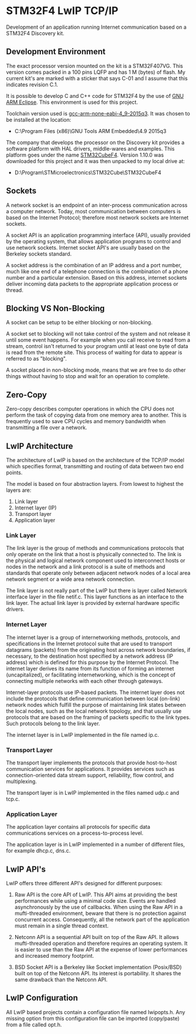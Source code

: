# STM32F4 LwIP TCP/IP
Development of an application running Internet communication based on a STM32F4 Discovery kit.

## Development Environment  
The exact processor version mounted on the kit is a STM32F407VG. This version comes packed in a 100 pins LQFP and has 1 M (bytes) of flash. My current kit's are marked with a sticker that says C-01 and I assume that this indicates revision C.1.  

It is possible to develop C and C++ code for STM32F4 by the use of [GNU ARM Eclipse](http://gnuarmeclipse.github.io/install/ "GNU ARM Eclipse"). This environment is used for this project.  

Toolchain version used is [gcc-arm-none-eabi-4_9-2015q3](https://launchpad.net/gcc-arm-embedded/+download "gcc-arm-none-eabi-4_9-2015q3"). It was chosen to be installed at the location:  

- C:\Program Files (x86)\GNU Tools ARM Embedded\4.9 2015q3

The company that develops the processor on the Discovery kit provides a software platform with HAL drivers, middle-wares and examples. This platform goes under the name [STM32CubeF4](http://www.st.com/web/en/catalog/tools/PF259243). Version 1.10.0 was downloaded for this project and it was then unpacked to my local drive at:  

- D:\Program\STMicroelectronics\STM32Cube\STM32CubeF4  

## Sockets  
A network socket is an endpoint of an inter-process communication across a computer network. Today, most communication between computers is based on the Internet Protocol; therefore most network sockets are Internet sockets.  

A socket API is an application programming interface (API), usually provided by the operating system, that allows application programs to control and use network sockets. Internet socket API's are usually based on the Berkeley sockets standard.  

A socket address is the combination of an IP address and a port number, much like one end of a telephone connection is the combination of a phone number and a particular extension. Based on this address, internet sockets deliver incoming data packets to the appropriate application process or thread.  

## Blocking VS Non-Blocking
A socket can be setup to be either blocking or non-blocking.  

A socket set to blocking will not take control of the system and not release it until some event happens. For example when you call receive to read from a stream, control isn't returned to your program until at least one byte of data is read from the remote site. This process of waiting for data to appear is referred to as "blocking".  

A socket placed in non-blocking mode, means that we are free to do other things without having to stop and wait for an operation to complete.  

## Zero-Copy
Zero-copy describes computer operations in which the CPU does not perform the task of copying data from one memory area to another. This is frequently used to save CPU cycles and memory bandwidth when transmitting a file over a network.  

## LwIP Architecture  
The architecture of LwIP is based on the architecture of the TCP/IP model which specifies format, transmitting and routing of data between two end points.  

The model is based on four abstraction layers. From lowest to highest the layers are:  

1. Link layer  
2. Internet layer (IP)  
3. Transport layer  
4. Application layer  

### Link Layer
The link layer is the group of methods and communications protocols that only operate on the link that a host is physically connected to. The link is the physical and logical network component used to interconnect hosts or nodes in the network and a link protocol is a suite of methods and standards that operate only between adjacent network nodes of a local area network segment or a wide area network connection.  

The link layer is not really part of the LwIP but there is layer called Network interface layer in the file netif.c. This layer functions as an interface to the link layer. The actual link layer is provided by external hardware specific drivers.  

### Internet Layer  
The internet layer is a group of internetworking methods, protocols, and specifications in the Internet protocol suite that are used to transport datagrams (packets) from the originating host across network boundaries, if necessary, to the destination host specified by a network address (IP address) which is defined for this purpose by the Internet Protocol. The internet layer derives its name from its function of forming an internet (uncapitalized), or facilitating internetworking, which is the concept of connecting multiple networks with each other through gateways.

Internet-layer protocols use IP-based packets. The internet layer does not include the protocols that define communication between local (on-link) network nodes which fulfill the purpose of maintaining link states between the local nodes, such as the local network topology, and that usually use protocols that are based on the framing of packets specific to the link types. Such protocols belong to the link layer.  

The internet layer is in LwIP implemented in the file named ip.c.  

### Transport Layer  
The transport layer implements the protocols that provide host-to-host communication services for applications. It provides services such as connection-oriented data stream support, reliability, flow control, and multiplexing.  

The transport layer is in LwIP implemented in the files named udp.c and tcp.c. 

### Application Layer  
The application layer contains all protocols for specific data communications services on a process-to-process level.  

The application layer is in LwIP implemented in a number of different files, for example dhcp.c, dns.c.  

## LwIP API's
LwIP offers three different API's designed for different purposes:  

1. Raw API is the core API of LwIP. This API aims at providing the best performances while using a minimal code size. Events are handled asynchronously by the use of callbacks. When using the Raw API in a mufti-threaded environment, beware that there is no protection against concurrent access. Consequently, all the network part of the application must remain in a single thread context.  

2. Netconn API is a sequential API built on top of the Raw API. It allows mufti-threaded operation and therefore requires an operating system. It is easier to use than the Raw API at the expense of lower performances and
increased memory footprint.  

3. BSD Socket API is a Berkeley like Socket implementation (Posix/BSD) built on top of the Netconn API. Its interest is portability. It shares the same drawback than the Netconn API.  

## LwIP Configuration  
All LwIP based projects contain a configuration file named lwipopts.h. Any missing option from this configuration file can be imported (copy/paste) from a file called opt.h.  
